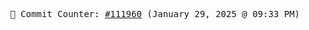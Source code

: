<p align="center">
    <samp>
        📮 Commit Counter: <a href="https://github.com/Javascript-void0/Javascript-void0/commits/main">#111960</a> (January 29, 2025 @ 09:33 PM)
    </samp>
</p>
